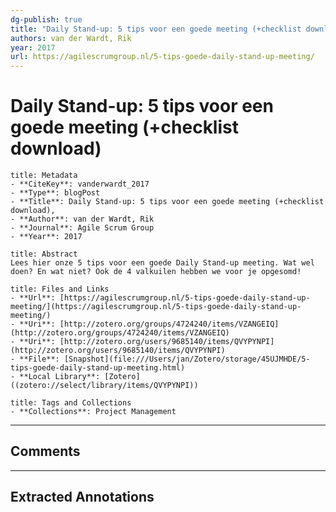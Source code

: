 ```yaml
---
dg-publish: true
title: "Daily Stand-up: 5 tips voor een goede meeting (+checklist download)"
authors: van der Wardt, Rik
year: 2017 
url: https://agilescrumgroup.nl/5-tips-goede-daily-stand-up-meeting/
---
```


# Daily Stand-up: 5 tips voor een goede meeting (+checklist download)

```ad-info
title: Metadata
- **CiteKey**: vanderwardt_2017
- **Type**: blogPost
- **Title**: Daily Stand-up: 5 tips voor een goede meeting (+checklist download), 
- **Author**: van der Wardt, Rik
- **Journal**: Agile Scrum Group 
- **Year**: 2017 
```
```ad-quote
title: Abstract
Lees hier onze 5 tips voor een goede Daily Stand-up meeting. Wat wel doen? En wat niet? Ook de 4 valkuilen hebben we voor je opgesomd!
```
```ad-abstract
title: Files and Links
- **Url**: [https://agilescrumgroup.nl/5-tips-goede-daily-stand-up-meeting/](https://agilescrumgroup.nl/5-tips-goede-daily-stand-up-meeting/)
- **Uri**: [http://zotero.org/groups/4724240/items/VZANGEIQ](http://zotero.org/groups/4724240/items/VZANGEIQ)
- **Uri**: [http://zotero.org/users/9685140/items/QVYPYNPI](http://zotero.org/users/9685140/items/QVYPYNPI)
- **File**: [Snapshot](file:///Users/jan/Zotero/storage/45UJMHDE/5-tips-goede-daily-stand-up-meeting.html)
- **Local Library**: [Zotero]((zotero://select/library/items/QVYPYNPI))
```
```ad-note
title: Tags and Collections
- **Collections**: Project Management
```

----

## Comments



----

## Extracted Annotations

